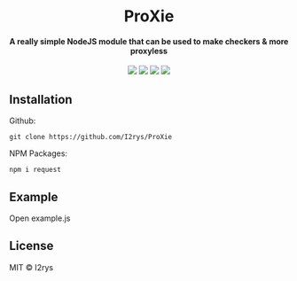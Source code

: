 
<h1 align="center">ProXie</h1>
<h4 align="center">A really simple NodeJS module that can be used to make checkers & more proxyless</h4>
<p align="center">
	<a href="https://github.com/I2rys/ProXie/blob/main/LICENSE"><img src="https://img.shields.io/github/license/I2rys/ProXie?style=flat-square"></img></a>
	<a href="https://github.com/I2rys/ProXie"><img src="https://bettercodehub.com/edge/badge/I2rys/ProXie?branch=main"></a>
	<a href="https://github.com/I2rys/ProXie/issues"><img src="https://img.shields.io/github/issues/I2rys/ProXie.svg"></img></a>
	<a href="https://nodejs.org/"><img src="https://img.shields.io/badge/-Nodejs-green?style=flat-square&logo=Node.js"></img></a>
</p>


## Installation
Github:

    git clone https://github.com/I2rys/ProXie

NPM Packages:

    npm i request
    
## Example
Open example.js

## License
MIT © I2rys
